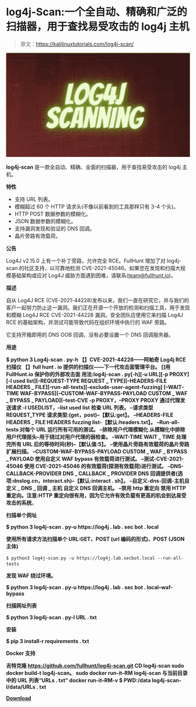 # log4j-Scan:一个全自动、精确和广泛的扫描器，用于查找易受攻击的 log4j 主机

> 原文：<https://kalilinuxtutorials.com/log4j-scan/>

[![](img//a282e2781720fac68e17f0a5ed4a5060.png)](https://blogger.googleusercontent.com/img/a/AVvXsEiiQNl-AlRyYgcJJHOTvNwpj_rO55lk-zWzICr2oZM_i9fDpmYUk4DfVWkPIXR2j_cgL4U-NJ9VGQWIS0w4taQBOPUN2w8NZ0RA6LVbQz0IHEOLO-54zB_x9YHaBcs1qdA2BleK-LluPpEHUUxEKVc1eUwytyHHapSNrqP4kv7RyJNYiNLwxzEURYOe=s672)

**log4j-scan** 是一款全自动、精确、全面的扫描器，用于查找易受攻击的 log4j 主机。

**特性**

*   支持 URL 列表。
*   模糊超过 60 个 HTTP 请求头(不像以前看到的工具那样只有 3-4 个头)。
*   HTTP POST 数据参数的模糊化。
*   JSON 数据参数的模糊化。
*   支持漏洞发现和验证的 DNS 回调。
*   晶片旁路有效载荷。

**公告**

Log4J v2.15.0 上有一个补丁旁路，允许完全 RCE。FullHunt 增加了对 log4j-scan 的社区支持，以可靠地检测 CVE-2021-45046。如果您在发现和扫描大规模基础架构或应对 Log4J 威胁方面遇到困难，请联系(team@fullhunt.io)。

**描述**

自从 Log4J RCE (CVE-2021-44228)发布以来，我们一直在研究它，并与我们的客户一起努力防止这一漏洞。我们正在开源一个开放的检测和扫描工具，用于发现和模糊 Log4J RCE CVE-2021-44228 漏洞。安全团队应使用它来扫描 Log4J RCE 的基础架构，并测试可能导致代码在组织环境中执行的 WAF 旁路。

它支持开箱即用的 DNS OOB 回调，没有必要设置一个 DNS 回调服务器。

**用途**

**$ python 3 Log4j-scan . py-h
【】CVE-2021-44228——阿帕奇 Log4j RCE 扫描仪
【】full hunt . io 提供的扫描仪——下一代攻击面管理平台。
[]用 FullHunt.io 保护你的外部攻击面
用法:log4j-scan . py[-h][-u URL][-p PROXY][-l used list][–REQUEST-TYPE REQUEST _ TYPE][–HEADERS-FILE HEADERS _ FILE][–run-all-tests][–exclude-user-agent-fuzzing]
[–WAIT-TIME WAF-BYPASS][–CUSTOM-WAF-BYPASS-PAYLOAD CUSTOM _ WAF _ BYPASS _ PAYLOAD][–test-CVE
-p PROXY，–PROXY PROXY
通过代理发送请求
-l USEDLIST，–list used list
检查 URL 列表。
–请求类型 REQUEST_TYPE
请求类型:(get，post)–【默认:get】。
–HEADERS-FILE HEADERS _ FILE
HEADERS fuzzing list-【默认:headers.txt】。
–Run-all-tests 对每个 URL 运行所有可用的测试。
–排除用户代理模糊化
从模糊化中排除用户代理报头–用于绕过对用户代理的弱检查。
–WAIT-TIME WAIT _ TIME
处理完所有 URL 后的等待时间(秒)–【默认值:5】。
–使用晶片旁路有效载荷的晶片旁路扩展扫描。
–CUSTOM-WAF-BYPASS-PAYLOAD CUSTOM _ WAF _ BYPASS _ PAYLOAD
使用自定义 WAF bypass 有效载荷进行测试。
–测试-CVE-2021-45046
使用 CVE-2021-45046 的有效载荷(探测有效载荷)进行测试。
–DNS-CALLBACK-PROVIDER DNS _ CALLBACK _ PROVIDER
DNS 回调提供者(选项:dnslog.cn，interact.sh)–【默认:interact . sh】。
–自定义-dns-回调-主机自定义 _ DNS _ 回调 _ 主机
自定义 DNS 回调主机。
–禁用 http 重定向
禁用 HTTP 重定向。注意:HTTP 重定向很有用，因为它允许有效负载有更高的机会到达易受攻击的系统**。

**扫描单个网址**

**$ python 3 log4j-scan . py-u https://log4j . lab . sec bot . local**

**使用所有请求方法扫描单个 URL:GET、POST (url 编码的形式)、POST (JSON 主体)**

```
$ python3 log4j-scan.py -u https://log4j.lab.secbot.local --run-all-tests

```

**发现 WAF 绕过环境。**

**$ python 3 log4j-scan . py-u https://log4j . lab . sec bot . local–waf-bypass**

**扫描网址列表**

**$ python 3 log4j-scan . py-l URL . txt**

**安装**

**$ pip 3 install-r requirements . txt**

**Docker 支持**

**吉特克隆 https://github.com/fullhunt/log4j-scan.git
CD log4j-scan
sudo docker build-t log4j-scan。
sudo docker run-it–RM log4j-scan
与当前目录中的 URL 列表“URLs . txt”
docker run-it–RM-v $ PWD:/data log4j-scan-l/data/URLs . txt**

[**Download**](https://github.com/fullhunt/log4j-scan)